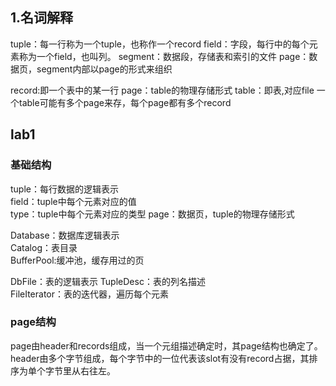 ## 1.名词解释
tuple：每一行称为一个tuple，也称作一个record
field：字段，每行中的每个元素称为一个field，也叫列。
segment：数据段，存储表和索引的文件
page：数据页，segment内部以page的形式来组织

record:即一个表中的某一行
page：table的物理存储形式
table：即表,对应file
一个table可能有多个page来存，每个page都有多个record

## lab1
### 基础结构
tuple：每行数据的逻辑表示  
field：tuple中每个元素对应的值  
type：tuple中每个元素对应的类型 
page：数据页，tuple的物理存储形式
  
Database：数据库逻辑表示  
Catalog：表目录  
BufferPool:缓冲池，缓存用过的页
  
DbFile：表的逻辑表示
TupleDesc：表的列名描述  
FileIterator：表的迭代器，遍历每个元素

### page结构
page由header和records组成，当一个元组描述确定时，其page结构也确定了。  
header由多个字节组成，每个字节中的一位代表该slot有没有record占据，其排序为单个字节里从右往左。






